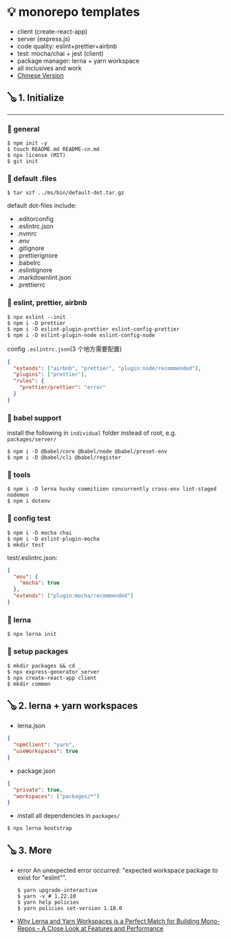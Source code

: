 # 💡 monorepo templates

- client (create-react-app)
- server (express.js)
- code quality: eslint+prettier+airbnb
- test: mocha/chai + jest (client)
- package manager: lerna + yarn workspace
- all inclusives and work
- [Chinese Version](./README-CN.md)

## 🪕 1. Initialize

---

### 📑 general

```shell
$ npm init -y
$ touch README.md README-cn.md
$ npx license (MIT)
$ git init
```

### 📑 default .files

```shell
$ tar xzf ../ms/bin/default-dot.tar.gz
```

default dot-files include:

- .editorconfig
- .eslintrc.json
- .nvmrc
- .env
- .gitignore
- .prettierignore
- .babelrc
- .eslintignore
- .markdownlint.json
- .prettierrc

### 📑 eslint, prettier, airbnb

```shell
$ npx eslint --init
$ npm i -D prettier
$ npm i -D eslint-plugin-prettier eslint-config-prettier
$ npm i -D eslint-plugin-node eslint-config-node
```

config `.eslintrc.json`(3 个地方需要配置)

```json
{
  "extends": ["airbnb", "prettier", "plugin:node/recommended"],
  "plugins": ["prettier"],
  "rules": {
    "prettier/prettier": "error"
  }
}
```

### 📑 babel support

install the following in `individual` folder instead of root, e.g. `packages/server/`

```shell
$ npm i -D @babel/core @babel/node @babel/preset-env
$ npm i -D @babel/cli @babel/register
```

### 📑 tools

```shell
$ npm i -D lerna husky commitizen concurrently cross-env lint-staged nodemon
$ npm i dotenv
```

### 📑 config test

```shell
$ npm i -D mocha chai
$ npm i -D eslint-plugin-mocha
$ mkdir test
```

test/.eslintrc.json:

```json
{
  "env": {
    "mocha": true
  },
  "extends": ["plugin:mocha/recommended"]
}
```

### 📑 lerna

```shell
$ npx lerna init
```

### 📑 setup packages

```shell
$ mkdir packages && cd _
$ npx express-generator server
$ npx create-react-app client
$ mkdir common
```

## 🪕 2. lerna + yarn workspaces

- lerna.json

```json
{
  "npmClient": "yarn",
  "useWorkspaces": true
}
```

- package.json

```json
{
  "private": true,
  "workspaces": ["packages/*"]
}
```

- install all dependencies in `packages/`

```shell
$ npx lerna bootstrap
```

## 🪕 3. More

- error An unexpected error occurred: "expected workspace package to exist for \"eslint\"".

  ```shell
  $ yarn upgrade-interactive
  $ yarn -v # 1.22.10
  $ yarn help policies
  $ yarn policies set-version 1.18.0
  ```

- [Why Lerna and Yarn Workspaces is a Perfect Match for Building Mono-Repos – A Close Look at Features and Performance](https://doppelmutzi.github.io/monorepo-lerna-yarn-workspaces/)
